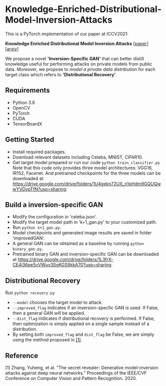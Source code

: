 # Knowledge-Enriched-Distributional-Model-Inversion-Attacks

This is a PyTorch implementation of our paper at ICCV2021:

**Knowledge Enriched Distributional Model Inversion Attacks** \[[paper](https://openaccess.thecvf.com/content/ICCV2021/papers/Chen_Knowledge-Enriched_Distributional_Model_Inversion_Attacks_ICCV_2021_paper.pdf)\]  \[[arxiv](https://arxiv.org/abs/2010.04092)\]

We propose a novel **'Inversion-Specific GAN'** that can better distill knowledge useful for performing attacks on private models from public data. Moreover,  we propose to *model a private data distribution* for each target class which refers to **'Distributional Recovery'**.

## Requirements

- Python 3.6
- OpenCV
- PyTorch
- CUDA
- TensorBoardX

## Getting Started
* Install required packages.
* Download relevant datasets including Celeba, MNIST, CIFAR10.
* Get target model prepared or run our code
    `python train_classifier.py` <br>
    Note that this code only provides three model architectures: VGG16, IR152, Facenet. And pretrained checkpoints for the three models can be downloaded at https://drive.google.com/drive/folders/1U4gekn72UX_n1pHdm9GQUQwwYVDvpTfN?usp=sharing.

## Build a inversion-specific GAN
* Modify the configuration in 'celeba.json'.
* Modify the target model path in 'k+1_gan.py' to your customized path.
* Run
    `python k+1_gan.py`.
* Model checkpoints and generated image results are saved in folder ’improvedGAN‘.
* A general GAN can be obtained as a baseline by running
    `python binary_gan.py`.
* Pretrained binary GAN and inversion-specific GAN can be downloaded at https://drive.google.com/drive/folders/1L3frX-CE4j36pe5vVWuy3SgKGS9kkA70?usp=sharing.


## Distributional Recovery
Run
    `python recovery.py`
    
* `--model` chooses the target model to attack.
* `--improved_flag` indicates if an inversion-specfic GAN is used. If False, then a general GAN will be applied.
* `--dist_flag` indicates if distributional recovery is performed. If False, then optimization is simply applied on a single sample instead of a distribution.
* By setting both `improved_flag` and `dist_flag` be False, we are simply using the method proposed in [[1]](#1).


## Reference
<a id="1">[1]</a> 
Zhang, Yuheng, et al. "The secret revealer: Generative model-inversion attacks against deep neural networks." Proceedings of the IEEE/CVF Conference on Computer Vision and Pattern Recognition. 2020.
